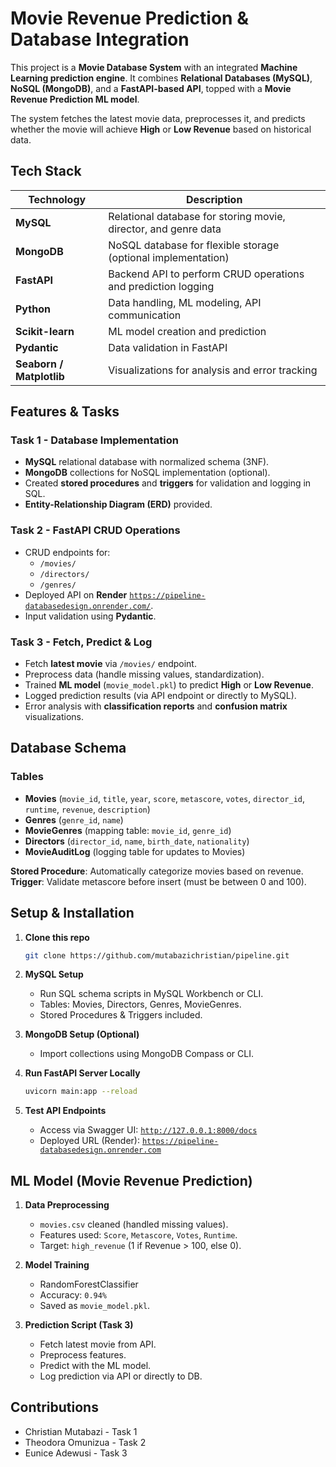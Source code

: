 # Movie Revenue Prediction & Database Integration

This project is a **Movie Database System** with an integrated **Machine Learning prediction engine**. It combines **Relational Databases (MySQL)**, **NoSQL (MongoDB)**, and a **FastAPI-based API**, topped with a **Movie Revenue Prediction ML model**. 

The system fetches the latest movie data, preprocesses it, and predicts whether the movie will achieve **High** or **Low Revenue** based on historical data.

## Tech Stack
| Technology | Description                       |
|------------|-----------------------------------|
| **MySQL**  | Relational database for storing movie, director, and genre data |
| **MongoDB**| NoSQL database for flexible storage (optional implementation) |
| **FastAPI**| Backend API to perform CRUD operations and prediction logging |
| **Python** | Data handling, ML modeling, API communication |
| **Scikit-learn** | ML model creation and prediction |
| **Pydantic** | Data validation in FastAPI |
| **Seaborn / Matplotlib** | Visualizations for analysis and error tracking |

## Features & Tasks
### Task 1 - Database Implementation  
- **MySQL** relational database with normalized schema (3NF).  
- **MongoDB** collections for NoSQL implementation (optional).  
- Created **stored procedures** and **triggers** for validation and logging in SQL.  
- **Entity-Relationship Diagram (ERD)** provided.

### Task 2 - FastAPI CRUD Operations  
- CRUD endpoints for:
  - `/movies/`  
  - `/directors/`  
  - `/genres/`
- Deployed API on **Render** [`https://pipeline-databasedesign.onrender.com/`](https://pipeline-databasedesign.onrender.com/).  
- Input validation using **Pydantic**.

### Task 3 - Fetch, Predict & Log  
- Fetch **latest movie** via `/movies/` endpoint.  
- Preprocess data (handle missing values, standardization).  
- Trained **ML model** (`movie_model.pkl`) to predict **High** or **Low Revenue**.  
- Logged prediction results (via API endpoint or directly to MySQL).  
- Error analysis with **classification reports** and **confusion matrix** visualizations.

## Database Schema
### Tables
- **Movies** (`movie_id`, `title`, `year`, `score`, `metascore`, `votes`, `director_id`, `runtime`, `revenue`, `description`)  
- **Genres** (`genre_id`, `name`)  
- **MovieGenres** (mapping table: `movie_id`, `genre_id`)  
- **Directors** (`director_id`, `name`, `birth_date`, `nationality`)  
- **MovieAuditLog** (logging table for updates to Movies)

**Stored Procedure**: Automatically categorize movies based on revenue.  
**Trigger**: Validate metascore before insert (must be between 0 and 100).

## Setup & Installation
1. **Clone this repo**  
   ```bash
   git clone https://github.com/mutabazichristian/pipeline.git
   ```

2. **MySQL Setup**  
   - Run SQL schema scripts in MySQL Workbench or CLI.  
   - Tables: Movies, Directors, Genres, MovieGenres.  
   - Stored Procedures & Triggers included.

3. **MongoDB Setup (Optional)**  
   - Import collections using MongoDB Compass or CLI.

4. **Run FastAPI Server Locally**  
   ```bash
   uvicorn main:app --reload
   ```

5. **Test API Endpoints**  
   - Access via Swagger UI: [`http://127.0.0.1:8000/docs`](http://127.0.0.1:8000/docs) 
   - Deployed URL (Render): [`https://pipeline-databasedesign.onrender.com`](https://pipeline-databasedesign.onrender.com)

## ML Model (Movie Revenue Prediction)
1. **Data Preprocessing**  
   - `movies.csv` cleaned (handled missing values).  
   - Features used: `Score`, `Metascore`, `Votes`, `Runtime`.  
   - Target: `high_revenue` (1 if Revenue > 100, else 0).

2. **Model Training**  
   - RandomForestClassifier  
   - Accuracy: `0.94%`  
   - Saved as `movie_model.pkl`.

3. **Prediction Script (Task 3)**  
   - Fetch latest movie from API.  
   - Preprocess features.  
   - Predict with the ML model.  
   - Log prediction via API or directly to DB.

## Contributions

- Christian Mutabazi - Task 1
- Theodora Omunizua - Task 2
- Eunice Adewusi - Task 3
